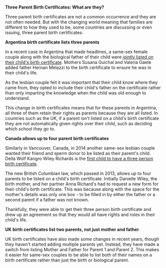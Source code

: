 **Three Parent Birth Certificates: What are they?**

Three parent birth certificates are not a common occurrence and they are not often needed. But with the changing world meaning that families are different to how they used to be, some countries are discussing or even issuing, three parent birth certificates.

**Argentina birth certificate lists three parents**

In a recent case in Argentina that made headlines, a same-sex female couple along with the biological father of their child were [jointly listed on their child's birth certificate](http://www.pinknews.co.uk/2015/05/03/argentina-allow-birth-certificate-with-three-parents/). Mothers Susana Guichal and Valeria Gaete added father Hernan Melazzi to the birth certificate to ensure he was in their child's life.

As the lesbian couple felt it was important that their child know where they came from, they opted to include their child's father on the certificate rather than only imparting the knowledge when the child was old enough to understand.

This change in birth certificates means that for these parents in Argentina, all three of them retain their rights as parents because they are all listed. In countries such as the UK, if a parent isn't listed on a child's birth certificate they are not automatically given rights over their child, such as deciding which school they go to.

**Canada allows up to four parent birth certificates**

Similarly in Vancouver, Canada, in 2014 another same-sex lesbian couple wanted their friend and sperm donor to be listed as their parent's child. Della Wolf Kangro Wiley Richards is the [first child to have a three person birth certificate](http://news.nationalpost.com/news/canada/vancouver-baby-becomes-first-person-to-have-three-parents-named-on-birth-certificate-in-b-c).

The new British Columbian law, which passed in 2013, allows up to four parents to be listed on a child's birth certificate. Initially Danielle Wiley, the birth mother, and her partner Anna Richard's had to request a new form for their child's birth certificate. This was because along with the space for the mother's details was only one box - to be filled in by either the father or a second parent if a father was not known.

Thankfully, they were able to get their three person birth certificate and drew up an agreement so that they would all have rights and roles in their child's life.

**UK birth certificates list two parents, not just mother and father**

UK birth certificates have also made some changes in recent years, though they haven't started adding multiple parents yet. Instead, they have made a switch from listing Mother and Father for Parent 1 and Parent 2. This makes it easier for same-sex couples to be able to list both of their names on a birth certificate rather than just the birth or biological parent.